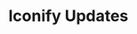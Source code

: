 # Iconify Updates

<!--@include: ./2020/1598467823.md-->

<!--@include: ./2020/1595586712.md-->

<!--@include: ./2020/1593677306.md-->

<!--@include: ./2020/1593020392.md-->

<!--@include: ./2020/1588258567.md-->

<!--@include: ./2020/1587481287.md-->

<!--@include: ./2020/1585645813.md-->

<!--@include: ./2020/1580548062.md-->

<!--@include: ./2019/1564684461.md-->

<!--@include: ./2019/1563430306.md-->

<!--@include: ./2019/1556875800.md-->

<!--@include: ./2019/1555228399.md-->

<!--@include: ./2019/1553414262.md-->
